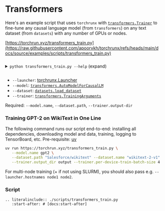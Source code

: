 # Transformers

Here's an example script that uses `torchrunx` with [`transformers.Trainer`](https://huggingface.co/docs/transformers/en/main_classes/trainer) to fine-tune any causal language model (from `transformers`) on any text dataset (from `datasets`) with any number of GPUs or nodes.

[https://torchrun.xyz/transformers_train.py](https://raw.githubusercontent.com/apoorvkh/torchrunx/refs/heads/main/docs/source/examples/scripts/transformers_train.py)

<details>
  <summary><p style="display: inline-block;"><code class="docutils literal notranslate"><span class="pre">python transformers_train.py --help</span></code></p> (expand)</summary>

  ```{eval-rst}
  .. literalinclude:: ./scripts/transformers_help.txt
  ```
</details>

  - `--launcher`: [torchrunx.Launcher](../api.md#torchrunx.Launcher)
  - `--model`: [`transformers.AutoModelForCausalLM`](https://huggingface.co/docs/transformers/en/model_doc/auto#transformers.AutoModelForCausalLM)
  - `--dataset`: [`datasets.load_dataset`](https://huggingface.co/docs/datasets/en/package_reference/loading_methods#datasets.load_dataset)
  - `--trainer`: [`transformers.TrainingArguments`](https://huggingface.co/docs/transformers/en/main_classes/trainer#transformers.TrainingArguments)

Required: `--model.name`, `--dataset.path`, `--trainer.output-dir`

### Training GPT-2 on WikiText in One Line

The following command runs our script end-to-end: installing all dependencies, downloading model and data, training, logging to TensorBoard, etc. Pre-requisite: [uv](https://docs.astral.sh/uv)

```bash
uv run https://torchrun.xyz/transformers_train.py \
   --model.name gpt2 \
   --dataset.path "Salesforce/wikitext" --dataset.name "wikitext-2-v1" --dataset.split "train" --dataset.num-samples 80 \
   --trainer.output_dir output --trainer.per-device-train-batch-size 4 --trainer.report-to tensorboard
```

For multi-node training (+ if not using SLURM), you should also pass e.g. `--launcher.hostnames node1 node2`.

### Script

```{eval-rst}
.. literalinclude:: ./scripts/transformers_train.py
   :start-after: # [docs:start-after]
```
